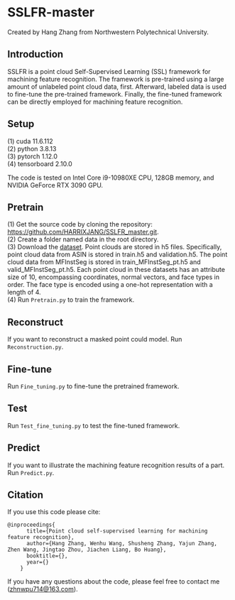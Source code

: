 # SSLFR-master
Created by Hang Zhang from Northwestern Polytechnical University. 

## Introduction
SSLFR is a point cloud Self-Supervised Learning (SSL) framework for machining feature recognition. The framework is pre-trained using a large amount of unlabeled point cloud data, first. Afterward, labeled data is used to fine-tune the pre-trained framework. Finally, the fine-tuned framework can be directly employed for machining feature recognition.

## Setup
(1)	cuda 11.6.112     
(2)	python 3.8.13  
(3)	pytorch 1.12.0   
(4)   tensorboard 2.10.0   

The code is tested on Intel Core i9-10980XE CPU, 128GB memory, and NVIDIA GeForce RTX 3090 GPU. 

## Pretrain
(1)	Get the source code by cloning the repository: https://github.com/HARRIXJANG/SSLFR_master.git.   
(2)	Create a folder named data in the root directory.  
(3)	Download the [dataset](https://drive.google.com/drive/folders/1FWEzZTyYV4E4kksBGu3RGHdx_yT1N1zC?usp=sharing). Point clouds are stored in h5 files. Specifically, point cloud data from ASIN is stored in train.h5 and validation.h5. The point cloud data from MFInstSeg is stored in train_MFInstSeg_pt.h5 and valid_MFInstSeg_pt.h5.  Each point cloud in these datasets has an attribute size of 10, encompassing coordinates, normal vectors, and face types in order. The face type is encoded using a one-hot representation with a length of 4.      
(4)	Run `Pretrain.py` to train the framework.    

## Reconstruct
If you want to reconstruct a masked point could model. Run `Reconstruction.py`.    

## Fine-tune 
Run `Fine_tuning.py` to fine-tune the pretrained framework.    

## Test
Run `Test_fine_tuning.py` to test the fine-tuned framework.    

## Predict
If you want to illustrate the machining feature recognition results of a part. Run `Predict.py`.    

## Citation
If you use this code please cite:  
```
@inproceedings{  
      title={Point cloud self-supervised learning for machining feature recognition},  
      author={Hang Zhang, Wenhu Wang, Shusheng Zhang, Yajun Zhang, Zhen Wang, Jingtao Zhou, Jiachen Liang, Bo Huang},  
      booktitle={},  
      year={}  
    }
``` 
If you have any questions about the code, please feel free to contact me (zhnwpu714@163.com).
